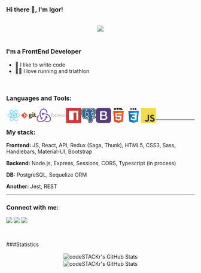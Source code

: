 ### Hi there 👋, I'm Igor!
<br />
<div id="header" align="center">
  <img src="https://i.gifer.com/origin/b2/b2a7f36f3552654689831af14f3aa91d_w200.webp" width="300"/>
</div>
<br />

### I'm a FrontEnd Developer
- 💪 I like to write code
- 🏃🏻 I love running and triathlon

<br />

### Languages and Tools:

<img align="left" alt="React" width="40px" src="https://raw.githubusercontent.com/github/explore/80688e429a7d4ef2fca1e82350fe8e3517d3494d/topics/react/react.png" />
<img align="left" alt="React" width="40px" src="https://raw.githubusercontent.com/github/explore/80688e429a7d4ef2fca1e82350fe8e3517d3494d/topics/git/git.png" />
<img align="left" alt="React" width="40px" src="https://raw.githubusercontent.com/github/explore/80688e429a7d4ef2fca1e82350fe8e3517d3494d/topics/redux/redux.png" />
<img align="left" alt="React" width="40px" src="https://raw.githubusercontent.com/github/explore/80688e429a7d4ef2fca1e82350fe8e3517d3494d/topics/express/express.png" />
<img align="left" alt="React" width="40px" src="https://raw.githubusercontent.com/github/explore/80688e429a7d4ef2fca1e82350fe8e3517d3494d/topics/npm/npm.png" />
<img align="left" alt="React" width="40px" src="https://raw.githubusercontent.com/github/explore/80688e429a7d4ef2fca1e82350fe8e3517d3494d/topics/postgresql/postgresql.png" />
<img align="left" alt="React" width="40px" src="https://raw.githubusercontent.com/github/explore/80688e429a7d4ef2fca1e82350fe8e3517d3494d/topics/bootstrap/bootstrap.png" />
<img align="left" alt="HTML5" width="40px" src="https://raw.githubusercontent.com/github/explore/80688e429a7d4ef2fca1e82350fe8e3517d3494d/topics/html/html.png" />
<img align="left" alt="CSS3" width="40px" src="https://raw.githubusercontent.com/github/explore/80688e429a7d4ef2fca1e82350fe8e3517d3494d/topics/css/css.png" />
<img align="left" alt="JavaScript" width="40px" src="https://raw.githubusercontent.com/github/explore/80688e429a7d4ef2fca1e82350fe8e3517d3494d/topics/javascript/javascript.png" />

<br />
<hr>
<h3>My stack:</h3>
<p><strong>Frontend:</strong> JS, React, API, Redux (Saga, Thunk), HTML5, CSS3, Sass, Handlebars, Material-UI, Bootstrap</p>
<p><strong>Backend:</strong> Node.js, Express, Sessions, CORS, Typescript (in process)</p>
<p><strong>DB:</strong> PostgreSQL, Sequelize ORM</p>
<p><strong>Another:</strong> Jest, REST</p>
<hr>

### Connect with me:

<a href="https://t.me/Igor_Gap"><img src="https://w7.pngwing.com/pngs/402/10/png-transparent-telegram-logo-scalable-graphics-icon-logo-blue-angle-triangle.png" width="40px" /></a>
<a href="https://wa.me/79672451516"><img src="https://flyclipart.com/thumbs/whatsapp-share-button-whatsapp-flat-icon-1033370.png" width="40px" /></a>
<a href="mailto:ig.gaponenko@gmail.com"><img src="https://img2.freepng.ru/20180330/exq/kisspng-gmail-computer-icons-email-google-gmail-5abe0b61876325.5365481615224041935546.jpg" width="40px" /></a>

<br />

###Statistics
<div id="header" align="center">
<img align="center" alt="codeSTACKr's GitHub Stats" src="https://github-readme-stats.vercel.app/api/top-langs/?username=IgorGap&langs_count=8&layout=compact" />
</div>
<div id="header" align="center">
<img align="center" alt="codeSTACKr's GitHub Stats" src="https://github-readme-stats.vercel.app/api?username=IgorGap&count_private=true&show_icons=true&theme=tokyonight" />
</div>




